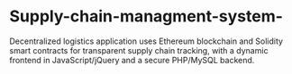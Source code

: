 # Supply-chain-managment-system-
Decentralized logistics application uses Ethereum blockchain and Solidity smart contracts for transparent supply chain tracking, with a dynamic frontend in JavaScript/jQuery and a secure PHP/MySQL backend.

